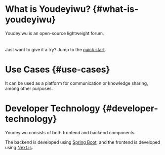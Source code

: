 # What is Youdeyiwu? {#what-is-youdeyiwu}

Youdeyiwu is an open-source lightweight forum.

<div class="tip custom-block" style="padding-top: 8px">

Just want to give it a try? Jump to the [quick start](./getting-started).

</div>

# Use Cases {#use-cases}

It can be used as a platform for communication or knowledge sharing, among other purposes.

# Developer Technology {#developer-technology}

Youdeyiwu consists of both frontend and backend components.

The backend is developed using [Spring Boot](https://spring.io/projects/spring-boot), and the frontend is developed using [Next.js](https://nextjs.org).
